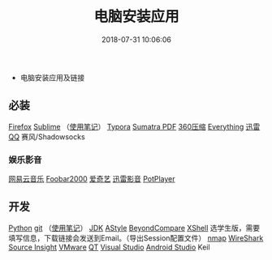 ﻿---
title: 电脑安装应用
date: 2018-07-31 10:06:06
toc: true
categories:
  - Technology
tag:
  - Tools
---

* 电脑安装应用及链接

## 必装
[Firefox](http://www.firefox.com.cn/)
[Sublime](https://www.sublimetext.com/3)  （[使用笔记](/Technology/Sublime-Text/)）
[Typora](https://www.typora.io/#download)
[Sumatra PDF](https://www.sumatrapdfreader.org/download-free-pdf-viewer.html)
[360压缩](http://yasuo.360.cn/)
[Everything](http://www.voidtools.com/)
[迅雷](http://www.xunlei.com/)
[QQ](https://im.qq.com/download/)
赛风/Shadowsocks

<!--more-->

### 娱乐影音
[网易云音乐](https://music.163.com/#/download)
[Foobar2000](http://www.foobar2000.org/download)
[爱奇艺](http://www.iqiyi.com/)
[迅雷影音](http://video.xunlei.com/)
[PotPlayer](https://potplayer.en.softonic.com/)

## 开发
[Python](www.python.org)
[git](https://git-scm.com/downloads)  （[使用笔记](/Technology/git/)）
[JDK](https://www.oracle.com/technetwork/java/javase/downloads/index.html)
[AStyle](https://sourceforge.net/projects/astyle/files/)
[BeyondCompare](http://www.scootersoftware.com/download.php)
[XShell](http://www.netsarang.com/download/software.html) 选学生版，需要填写信息，下载链接会发送到Email。（导出Session配置文件）
[nmap](https://nmap.org/download.html)
[WireShark](https://www.wireshark.org/download.html)
[Source Insight](https://www.sourceinsight.com/download/)
[VMware](https://www.vmware.com/cn/products/workstation-pro/workstation-pro-evaluation.html)
[QT](http://download.qt.io/)
[Visual Studio](https://visualstudio.microsoft.com/zh-hans/)
[Android Studio](https://developer.android.google.cn/studio/index.html)
Keil

